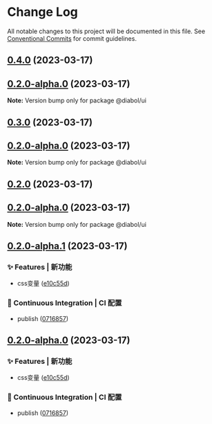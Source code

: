 # Change Log

All notable changes to this project will be documented in this file.
See [Conventional Commits](https://conventionalcommits.org) for commit guidelines.

## [0.4.0](https://github.com/samurais-app/diablo/compare/v0.2.0-alpha.1...v0.4.0) (2023-03-17)

## [0.2.0-alpha.0](https://github.com/samurais-app/diablo/compare/v0.0.0...v0.2.0-alpha.0) (2023-03-17)

**Note:** Version bump only for package @diabol/ui





## [0.3.0](https://github.com/samurais-app/diablo/compare/v0.2.0-alpha.1...v0.3.0) (2023-03-17)

## [0.2.0-alpha.0](https://github.com/samurais-app/diablo/compare/v0.0.0...v0.2.0-alpha.0) (2023-03-17)

**Note:** Version bump only for package @diabol/ui





## [0.2.0](https://github.com/samurais-app/diablo/compare/v0.2.0-alpha.1...v0.2.0) (2023-03-17)

## [0.2.0-alpha.0](https://github.com/samurais-app/diablo/compare/v0.0.0...v0.2.0-alpha.0) (2023-03-17)

**Note:** Version bump only for package @diabol/ui





## [0.2.0-alpha.1](https://github.com/samurais-app/diablo/compare/v0.0.0...v0.2.0-alpha.1) (2023-03-17)


### ✨ Features | 新功能

* css变量 ([e10c55d](https://github.com/samurais-app/diablo/commit/e10c55d180345e0e06a0d2705687281eba2562d2))


### 👷 Continuous Integration | CI 配置

* publish ([0716857](https://github.com/samurais-app/diablo/commit/071685719fdb471556d477a647da23ddcd9940a4))



## [0.2.0-alpha.0](https://github.com/samurais-app/diablo/compare/v0.0.0...v0.2.0-alpha.0) (2023-03-17)


### ✨ Features | 新功能

* css变量 ([e10c55d](https://github.com/samurais-app/diablo/commit/e10c55d180345e0e06a0d2705687281eba2562d2))


### 👷 Continuous Integration | CI 配置

* publish ([0716857](https://github.com/samurais-app/diablo/commit/071685719fdb471556d477a647da23ddcd9940a4))
